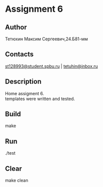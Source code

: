# Assignment 6
## Author
Тетюхин Максим Сергеевич,24.Б81-мм
## Contacts
st128993@student.spbu.ru | tetuhin@inbox.ru
## Description
Home assigment 6.\
templates were written and tested. 
## Build
make
## Run
./test
## Clear
make clean
